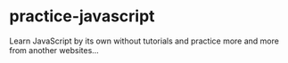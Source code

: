 # practice-javascript
Learn JavaScript by its own without tutorials and practice more and more from another websites...
